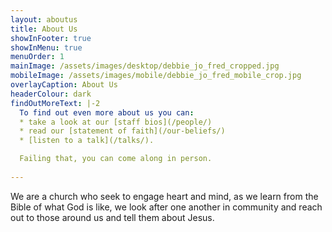 ```yaml
---
layout: aboutus
title: About Us
showInFooter: true
showInMenu: true
menuOrder: 1
mainImage: /assets/images/desktop/debbie_jo_fred_cropped.jpg
mobileImage: /assets/images/mobile/debbie_jo_fred_mobile_crop.jpg
overlayCaption: About Us
headerColour: dark
findOutMoreText: |-2
  To find out even more about us you can: 
  * take a look at our [staff bios](/people/)
  * read our [statement of faith](/our-beliefs/)
  * [listen to a talk](/talks/).

  Failing that, you can come along in person.
  
---
```

We are a church who seek to engage heart and mind, as we learn from the Bible of what God is like, we look after one another in community and reach out to those around us and tell them about Jesus.
